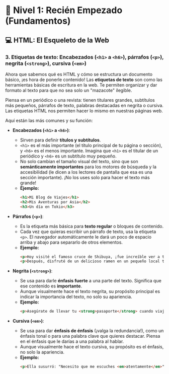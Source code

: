 # 🚀 Nivel 1: Recién Empezado (Fundamentos)

## 💻 HTML: El Esqueleto de la Web

### 3. Etiquetas de texto: Encabezados (`<h1>` a `<h6>`), párrafos (`<p>`), negrita (`<strong>`), cursiva (`<em>`)

Ahora que sabemos qué es HTML y cómo se estructura un documento básico, ¡es hora de ponerle contenido! Las **etiquetas de texto** son como las herramientas básicas de escritura en la web. Te permiten organizar y dar formato al texto para que no sea solo un "mazacote" ilegible.

Piensa en un periódico o una revista: tienen titulares grandes, subtítulos más pequeños, párrafos de texto, palabras destacadas en negrita o cursiva. Las etiquetas HTML nos permiten hacer lo mismo en nuestras páginas web.

Aquí están las más comunes y su función:

* **Encabezados (`<h1>` a `<h6>`)**:
    * Sirven para definir **títulos y subtítulos**.
    * `<h1>` es el más importante (el título principal de tu página o sección), y `<h6>` es el menos importante. Imagina que `<h1>` es el titular de un periódico y `<h6>` es un subtítulo muy pequeño.
    * No solo cambian el tamaño visual del texto, sino que son **semánticamente importantes** para los motores de búsqueda y la accesibilidad (le dicen a los lectores de pantalla que esa es una sección importante). ¡No los uses solo para hacer el texto más grande!
    * **Ejemplo:**
        ```html
        <h1>Mi Blog de Viajes</h1>
        <h2>Mis Aventuras por Asia</h2>
        <h3>Un día en Tokio</h3>
        ```

* **Párrafos (`<p>`)**:
    * Es la etiqueta más básica para **texto regular** o bloques de contenido.
    * Cada vez que quieras escribir un párrafo de texto, usa la etiqueta `<p>`. El navegador automáticamente le dará un poco de espacio arriba y abajo para separarlo de otros elementos.
    * **Ejemplo:**
        ```html
        <p>Hoy visité el famoso cruce de Shibuya, ¡fue increíble ver a tanta gente!</p>
        <p>Después, disfruté de un delicioso ramen en un pequeño local tradicional.</p>
        ```

* **Negrita (`<strong>`)**:
    * Se usa para darle **énfasis fuerte** a una parte del texto. Significa que ese contenido es **importante**.
    * Aunque visualmente hace el texto negrita, su propósito principal es indicar la importancia del texto, no solo su apariencia.
    * **Ejemplo:**
        ```html
        <p>Asegúrate de llevar tu <strong>pasaporte</strong> cuando viajes.</p>
        ```

* **Cursiva (`<em>`)**:
    * Se usa para dar **énfasis de énfasis** (¡valga la redundancia!), como un énfasis tonal o para una palabra clave que quieres destacar. Piensa en el énfasis que le darías a una palabra al hablar.
    * Aunque visualmente hace el texto cursiva, su propósito es el énfasis, no solo la apariencia.
    * **Ejemplo:**
        ```html
        <p>Ella susurró: "Necesito que me escuches <em>atentamente</em>".</p>
        ```
